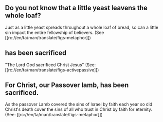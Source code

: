 ## Do you not know that a little yeast leavens the whole loaf? ##

Just as a little yeast spreads throughout a whole loaf of bread, so can a little sin impact the entire fellowship of believers. (See [[rc://en/ta/man/translate/figs-metaphor]])

## has been sacrificed ##

"The Lord God sacrificed Christ Jesus" (See: [[rc://en/ta/man/translate/figs-activepassive]])

## For Christ, our Passover lamb, has been sacrificed. ##

As the passover Lamb covered the sins of Israel  by faith each year so did Christ's death cover the sins of all who  trust in Christ by faith for eternity.  (See: [[rc://en/ta/man/translate/figs-metaphor]])